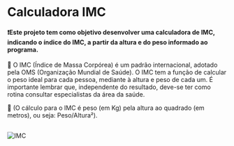 # Calculadora IMC

#### ❗Este projeto tem como objetivo desenvolver uma calculadora de IMC, indicando o índice do IMC, a partir da altura e do peso informado ao programa.

🔸 O IMC (Índice de Massa Corpórea) é um padrão internacional, adotado pela OMS (Organização Mundial de Saúde). O IMC tem a função de calcular o peso ideal para cada pessoa, mediante à altura e peso de cada um. É importante lembrar que, independente do resultado, deve-se ter como rotina consultar especialistas da área da saúde.

🔸 (O cálculo para o IMC é peso (em Kg) pela altura ao quadrado (em metros), ou seja: Peso/Altura²).

##

![IMC](https://user-images.githubusercontent.com/128347834/229374949-40849691-50b0-49a5-a12d-d5e65206fcc4.png)

##
